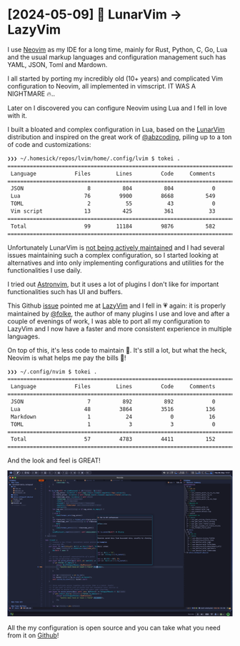 # [2024-05-09] 🚀 LunarVim -> LazyVim

I use [Neovim](https://neovim.io/) as my IDE for a long time, mainly for Rust, Python, C, Go, Lua and the usual markup languages and configuration management such has YAML, JSON, Toml and Mardown.

I all started by porting my incredibly old (10+ years) and complicated Vim configuration to Neovim, all implemented in vimscript. IT WAS A NIGHTMARE 🔥..

Later on I discovered you can configure Neovim using Lua and I fell in love with it.

I built a bloated and complex configuration in Lua, based on the [LunarVim](https://www.lunarvim.org/) distribution and inspired on the great work of [@abzcoding](https://github.com/abzcoding/lvim), piling up to a ton of code and customizations:

```sh
❯❯❯ ~/.homesick/repos/lvim/home/.config/lvim $ tokei .
===============================================================================
 Language            Files        Lines         Code     Comments       Blanks
===============================================================================
 JSON                    8          804          804            0            0
 Lua                    76         9900         8668          549          683
 TOML                    2           55           43            0           12
 Vim script             13          425          361           33           31
===============================================================================
 Total                  99        11184         9876          582          726
===============================================================================
```

Unfortunately LunarVim is [not being actively maintained](https://github.com/LunarVim/LunarVim/discussions/4518#discussioncomment-8963843) and I had several issues maintaining such a complex configuration, so I started looking at alternatives and into only implementing configurations and utilities for the functionalities I use daily.

I tried out [Astronvim](https://astronvim.com/), but it uses a lot of plugins I don't like for important functionalities such has UI and buffers.

This Github [issue](https://github.com/abzcoding/lvim/issues/145#issuecomment-2079957357) pointed me at [LazyVim](https://www.lazyvim.org/) and I fell in 💗 again: it is properly maintained by [@folke](https://github.com/folke), the author of many plugins I use and love and after a couple of evenings of work, I was able to port all my configuration to LazyVim and I now have a faster and more consistent experience in multiple languages.

On top of this, it's less code to maintain 🤩. It's still a lot, but what the heck, Neovim is what helps me pay the bills 💸!

```sh
❯❯❯ ~/.config/nvim $ tokei .
===============================================================================
 Language            Files        Lines         Code     Comments       Blanks
===============================================================================
 JSON                    7          892          892            0            0
 Lua                    48         3864         3516          136          212
 Markdown                1           24            0           16            8
 TOML                    1            3            3            0            0
===============================================================================
 Total                  57         4783         4411          152          220
===============================================================================
```

And the look and feel is GREAT!

[![rust](https://raw.githubusercontent.com/crisidev/blog/main/posts/2024-05-09/rust.png)](https://raw.githubusercontent.com/crisidev/blog/main/posts/2024-05-09/rust.png)

All the my configuration is open source and you can take what you need from it on [Github](https://github.com/crisidev/lazyvim)!

